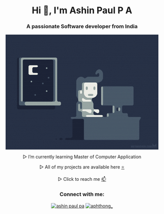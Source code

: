 <h1 align="center">Hi 👋, I'm Ashin Paul P A</h1>
<h3 align="center">A passionate Software developer from India</h3>
<p align="center"><img align="center" src="gif.gif" alt="ashinpaul" /></p>
<p align="center">
▷ I’m currently learning Master of Computer Application</p>
<p align="center">
▷ All of my projects are available here <a href="https://ashin-paul.github.io/portfolio.github.io/](https://ashin-paul.github.io/portfolio.github.io/)">⭐</a></p>
<p align="center">
▷ Click to reach me <a href="ashinpaul46@gmail.com">📫</a>
</p>
<h3 align="center">Connect with me:</h3>


<p align="center">
<a href="https://linkedin.com/in/ashin paul pa" target="blank"><img align="center" src="https://raw.githubusercontent.com/rahuldkjain/github-profile-readme-generator/master/src/images/icons/Social/linked-in-alt.svg" alt="ashin paul pa" height="30" width="40" /></a>
<a href="https://instagram.com/aphthong_" target="blank"><img align="center" src="https://raw.githubusercontent.com/rahuldkjain/github-profile-readme-generator/master/src/images/icons/Social/instagram.svg" alt="aphthong_" height="30" width="40" /></a>
</p>



